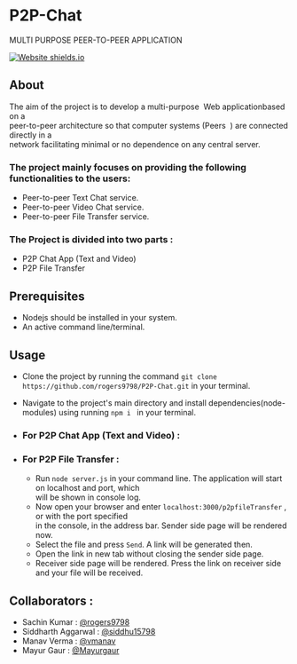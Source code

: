# P2P-Chat

MULTI PURPOSE PEER-TO-PEER​​ APPLICATION

[![Website shields.io](https://img.shields.io/badge/nodeJS-server-green.svg)](https://github.com/rogers9798/P2P-Chat) 

## About 

The aim of the project is to develop a multi-purpose ​ Web application​ based on a <br> peer-to-peer architecture so that computer systems (​ Peers ​ ) are connected directly in a <br> network facilitating minimal or no dependence on any central server.


### The project mainly focuses on providing the following functionalities to the users:

* Peer-to-peer Text Chat service.
* Peer-to-peer Video Chat service.
* Peer-to-peer File Transfer service.


### The Project is divided into two parts :

* P2P Chat App (Text and Video)
* P2P File Transfer

## Prerequisites

* Nodejs should be installed in your system.
* An active command line/terminal.


## Usage 

* Clone the project by running the command `git clone https://github.com/rogers9798/P2P-Chat.git` in your terminal.
* Navigate to the project's main directory and install dependencies(node-modules) using running `npm i ` in your terminal. 

* ### For P2P Chat App (Text and Video) : 


* ### For P2P File Transfer :

    * Run `node server.js` in your command line. The application will start on localhost and port, which <br> will be shown in console log.
    * Now open your browser and enter `localhost:3000/p2pfileTransfer` , or with the port specified <br> in the console, in the address bar. Sender side page will be rendered now.
    * Select the file and press `Send`. A link will be generated then.
    * Open the link in new tab without closing the sender side page.
    * Receiver side page will be rendered. Press the link on receiver side and your file will be received.


## Collaborators :


* Sachin Kumar              : [@rogers9798](https://github.com/rogers9798) 
* Siddharth Aggarwal         : [@siddhu15798](https://github.com/siddhu15798)
* Manav Verma               : [@vmanav](https://github.com/vmanav)
* Mayur Gaur                : [@Mayurgaur](https://github.com/Mayurgaur)
